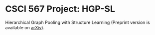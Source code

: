 # CSCI 567 Project: HGP-SL
Hierarchical Graph Pooling with Structure Learning (Preprint version is available on [arXiv](https://arxiv.org/abs/1911.05954)).

